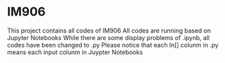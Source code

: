 # IM906
This project contains all codes of IM906
All codes are running based on Jupyter Notebooks
While there are some display problems of .ipynb, all codes have been changed to .py
Please notice that each In[] colunm in .py means each input colunm in Juypter Notebooks 
